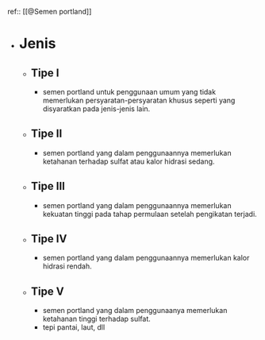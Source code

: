 ref:: [[@Semen portland]]

- # Jenis
	- ## Tipe I
		- semen portland untuk penggunaan umum yang tidak memerlukan persyaratan-persyaratan khusus seperti yang disyaratkan pada jenis-jenis lain.
	- ## Tipe II
		- semen portland yang dalam penggunaannya memerlukan ketahanan terhadap sulfat atau kalor hidrasi sedang.
	- ## Tipe III
		- semen portland yang dalam penggunaannya memerlukan kekuatan tinggi pada tahap permulaan setelah pengikatan terjadi.
	- ## Tipe IV
		- semen portland yang dalam penggunaannya memerlukan kalor hidrasi rendah.
	- ## Tipe V
		- semen portland yang dalam penggunaanya memerlukan ketahanan tinggi terhadap sulfat.
		- tepi pantai, laut, dll